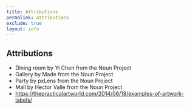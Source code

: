 ```yaml
---
title: Attributions
permalink: attributions
exclude: true
layout: info
---
```


## Attributions

+ Dining room by Yi Chen from the Noun Project
+ Gallery by Made from the Noun Project
+ Party by pxLens from the Noun Project
+ Mall by Hector Valle from the Noun Project
+ https://thepracticalartworld.com/2014/06/18/examples-of-artwork-labels/
